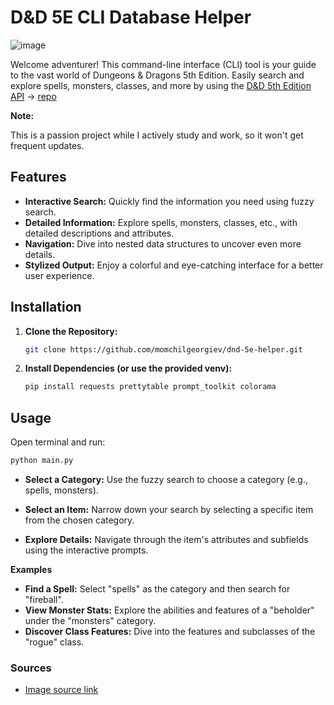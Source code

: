 # D&D 5E CLI Database Helper
![image](https://github.com/user-attachments/assets/2361af7b-b4bd-4141-99cd-13b7e80b2ac8)

Welcome adventurer! This command-line interface (CLI) tool is your guide to the vast world of Dungeons & Dragons 5th Edition. Easily search and explore spells, monsters, classes, and more by using the [D&D 5th Edition API](https://www.dnd5eapi.co/) -> [repo](https://github.com/5e-bits/5e-database) 

**Note:**

This is a passion project while I actively study and work, so it won't get frequent updates.

## Features

- **Interactive Search:** Quickly find the information you need using fuzzy search.
- **Detailed Information:** Explore spells, monsters, classes, etc., with detailed descriptions and attributes.
- **Navigation:**  Dive into nested data structures to uncover even more details.
- **Stylized Output:**  Enjoy a colorful and eye-catching interface for a better user experience.

## Installation

1. **Clone the Repository:**
   ```bash
   git clone https://github.com/momchilgeorgiev/dnd-5e-helper.git
2. **Install Dependencies (or use the provided venv):**
   ```bash
   pip install requests prettytable prompt_toolkit colorama
   ```

## Usage
Open terminal and run:

```bash
python main.py  
```

- **Select a Category:** Use the fuzzy search to choose a category (e.g., spells, monsters).

- **Select an Item:** Narrow down your search by selecting a specific item from the chosen category.

- **Explore Details:** Navigate through the item's attributes and subfields using the interactive prompts.

**Examples**

- **Find a Spell:** Select "spells" as the category and then search for "fireball".
- **View Monster Stats:** Explore the abilities and features of a "beholder" under the "monsters" category.
- **Discover Class Features:** Dive into the features and subclasses of the "rogue" class.

### Sources
- [Image source link](https://www.dicebreaker.com/games/dungeons-and-dragons-5e/feature/dnd-shadow-dragon-queen-warriors-krynn-preview)
